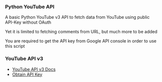 <h3>Python YouTube API</h3>

A basic Python YouTube v3 API to fetch data from YouTube using public API-Key without OAuth

Yet it is limited to fetching comments from URL, but much more to be added

You are required to get the API key from Google API console in order to use this script

<h3>YouTube API v3</h3>
<ul>
<li><a href="https://developers.google.com/youtube/v3/">YouTube API v3 Docs</a></li>
<li><a href="http://code.google.com/apis/console">Obtain API Key</a></li>
</ul>
